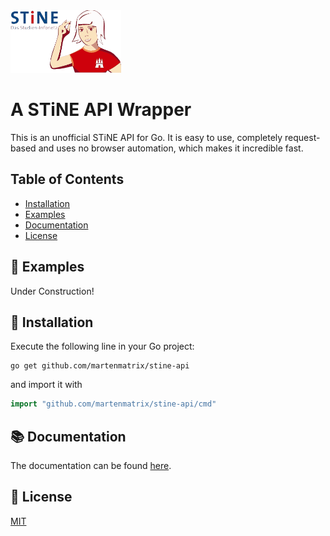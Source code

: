 <img alt="STiNE Logo" height="100" src="./stine_logo.png"/>

# A STiNE API Wrapper

This is an unofficial STiNE API for Go. It is easy to use, completely request-based and uses no browser automation, which makes it incredible fast.

## Table of Contents
- [Installation](#rocket-installation)
- [Examples](#paperclip-examples)
- [Documentation](#books-documentation)
- [License](#scroll-license)

## :paperclip: Examples
Under Construction!

## :rocket: Installation
Execute the following line in your Go project:
```shell
go get github.com/martenmatrix/stine-api
```
and import it with
```go
import "github.com/martenmatrix/stine-api/cmd"
```

## :books: Documentation
The documentation can be found [here](https://pkg.go.dev/github.com/martenmatrix/stine-api/cmd).

## :scroll: License
[MIT](./LICENSE)